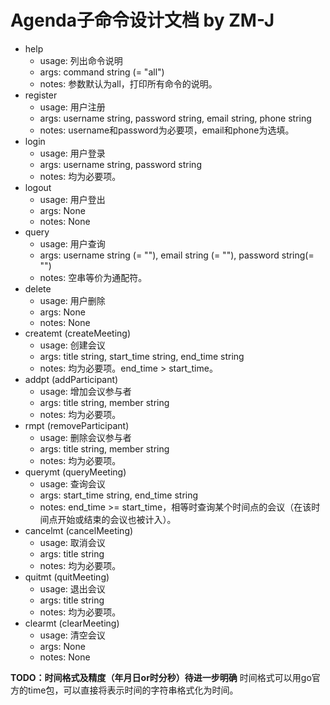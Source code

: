 # Agenda子命令设计文档 by ZM-J
- help
  - usage: 列出命令说明
  - args: command string (= "all")
  - notes: 参数默认为all，打印所有命令的说明。
- register
  - usage: 用户注册
  - args: username string, password string, email string, phone string
  - notes: username和password为必要项，email和phone为选填。
- login
  - usage: 用户登录
  - args: username string, password string
  - notes: 均为必要项。
- logout
  - usage: 用户登出
  - args: None
  - notes: None
- query
  - usage: 用户查询
  - args: username string (= ""), email string (= ""), password string(= "")
  - notes: 空串等价为通配符。
- delete
  - usage: 用户删除
  - args: None
  - notes: None
- createmt (createMeeting)
  - usage: 创建会议
  - args: title string, start_time string, end_time string
  - notes: 均为必要项。end_time > start_time。
- addpt (addParticipant)
  - usage: 增加会议参与者
  - args: title string, member string
  - notes: 均为必要项。
- rmpt (removeParticipant)
  - usage: 删除会议参与者
  - args: title string, member string
  - notes: 均为必要项。
- querymt (queryMeeting)
  - usage: 查询会议
  - args: start_time string, end_time string
  - notes: end_time >= start_time，相等时查询某个时间点的会议（在该时间点开始或结束的会议也被计入）。
- cancelmt (cancelMeeting)
  - usage: 取消会议
  - args: title string
  - notes: 均为必要项。
- quitmt (quitMeeting)
  - usage: 退出会议
  - args: title string
  - notes: 均为必要项。
- clearmt (clearMeeting)
  - usage: 清空会议
  - args: None
  - notes: None

**TODO：时间格式及精度（年月日or时分秒）待进一步明确**
时间格式可以用go官方的time包，可以直接将表示时间的字符串格式化为时间。
